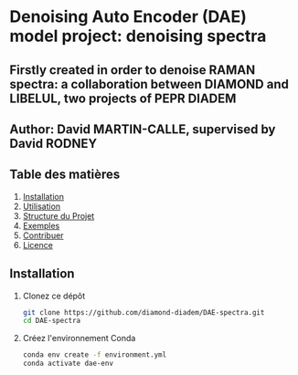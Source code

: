 # Denoising Auto Encoder (DAE) model project: denoising spectra

## Firstly created in order to denoise RAMAN spectra: a collaboration between DIAMOND and LIBELUL, two projects of PEPR DIADEM

## Author: David MARTIN-CALLE, supervised by David RODNEY

## Table des matières

1. [Installation](#installation)
2. [Utilisation](#utilisation)
3. [Structure du Projet](#structure-du-projet)
4. [Exemples](#exemples)
5. [Contribuer](#contribuer)
6. [Licence](#licence)

## Installation

1. Clonez ce dépôt

    ```bash
    git clone https://github.com/diamond-diadem/DAE-spectra.git
    cd DAE-spectra
    ```

2. Créez l'environnement Conda

    ```bash
    conda env create -f environment.yml
    conda activate dae-env
    ```
